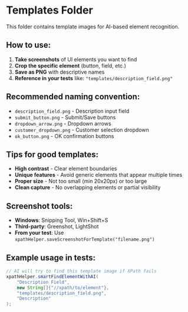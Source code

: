 # Templates Folder

This folder contains template images for AI-based element recognition.

## How to use:

1. **Take screenshots** of UI elements you want to find
2. **Crop the specific element** (button, field, etc.) 
3. **Save as PNG** with descriptive names
4. **Reference in your tests** like: `"templates/description_field.png"`

## Recommended naming convention:

- `description_field.png` - Description input field
- `submit_button.png` - Submit/Save buttons  
- `dropdown_arrow.png` - Dropdown arrows
- `customer_dropdown.png` - Customer selection dropdown
- `ok_button.png` - OK confirmation buttons

## Tips for good templates:

- **High contrast** - Clear element boundaries
- **Unique features** - Avoid generic elements that appear multiple times
- **Proper size** - Not too small (min 20x20px) or too large
- **Clean capture** - No overlapping elements or partial visibility

## Screenshot tools:

- **Windows**: Snipping Tool, Win+Shift+S
- **Third-party**: Greenshot, LightShot
- **From your test**: Use `xpathHelper.saveScreenshotForTemplate("filename.png")`

## Example usage in tests:

```java
// AI will try to find this template image if XPath fails
xpathHelper.smartFindElementWithAI(
    "Description Field",
    new String[]{"//xpath/to/element"},
    "templates/description_field.png",
    "Description"
);
```